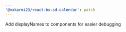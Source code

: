 ```yaml
---
'@nakarmi23/react-bs-ad-calendar': patch
---
```


Add displayNames to components for easier debugging
